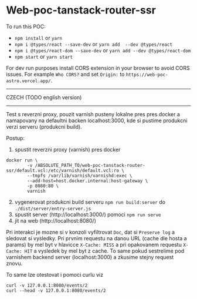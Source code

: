 # Web-poc-tanstack-router-ssr

To run this POC:

- `npm install` or `yarn`
- `npm i @types/react --save-dev` or `yarn add  --dev @types/react`
- `npm i @types/react-dom --save-dev` or `yarn add --dev @types/react-dom`
- `npm start` or `yarn start`

For dev run purposes install CORS extension in your browser to avoid CORS issues. For example `Who CORS?` and set `Origin:` to `https://web-poc-astro.vercel.app/`.

-----

CZECH (TODO english version)

----

Test s reverzni proxy, pouzit varnish pusteny lokalne pres pres 
docker a namapovany na defaultni backen localhost:3000, kde si pustime
produkcni verzi serveru (produkcni build).

Postup:

1) spustit reverzni proxy (varnish) pres docker
```
docker run \
        -v /ABSOLUTE_PATH_TO/web-poc-tanstack-router-ssr/default.vcl:/etc/varnish/default.vcl:ro \
        --tmpfs /var/lib/varnish/varnishd:exec \
        --add-host=host.docker.internal:host-gateway \
        -p 8080:80 \
        varnish
```
2) vygenerovat produkcni build serveru `npm run build:server` do `./dist/server/entry-server.js`
3) spustit server (http://localhost:3000/) pomoci `npm run serve`
4) jit na web (http://localhost:8080/)

Pri interakci je mozne si v konzoli vyfiltrovat `Doc`, dat si `Preserve log` a sledovat si vysledky.
Pri prvnim requestu na danou URL (cache dle hosta a params) by mel byt v hlavicce `X-Cache: MISS` a pri 
opakovanem requestu `X-Cache: HIT` a vysledek by mel byt z cache. To same pokud sestrelime pod 
varnishem backend server (localhost:3000) a zkusime stejny request znovu.


To same lze otestovat i pomoci curlu viz
```
curl -v 127.0.0.1:8080/events/2
curl --head -v 127.0.0.1:8080/events/2
```
